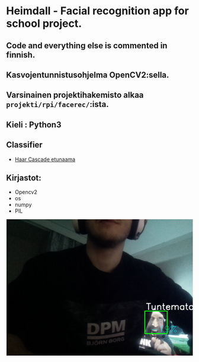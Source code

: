 # Heimdall - Facial recognition app for school project.
## Code and everything else is commented in finnish.
## Kasvojentunnistusohjelma OpenCV2:sella.
## Varsinainen projektihakemisto alkaa `projekti/rpi/facerec/`:ista.
## Kieli : Python3

## Classifier
* [Haar Cascade etunaama](https://github.com/opencv/opencv/blob/master/data/haarcascades/haarcascade_frontalface_default.xml)

## Kirjastot:
* Opencv2
* os
* numpy
* PIL


![hello_jason_statham](https://github.com/mikorpi/Heimdall/blob/main/images/hello_jason_unrecognized.png)
